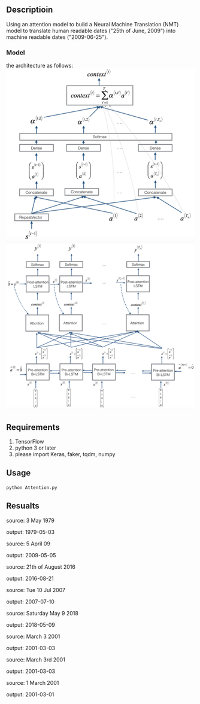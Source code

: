 ## Descriptioin
Using an attention model to build a Neural Machine Translation (NMT) model to translate human readable dates ("25th of June, 2009") into machine readable dates ("2009-06-25").


### Model
the architecture as follows:
![image](https://github.com/qwer10/Attention/blob/master/images/attn_mechanism.png)
![image](https://github.com/qwer10/Attention/blob/master/images/attn_model.png)


## Requirements
1. TensorFlow 
2. python 3 or later
3. please import Keras, faker, tqdm, numpy

## Usage
```
python Attention.py
```
## Resualts
source: 3 May 1979 

output: 1979-05-03

source: 5 April 09

output: 2009-05-05

source: 21th of August 2016

output: 2016-08-21

source: Tue 10 Jul 2007

output: 2007-07-10

source: Saturday May 9 2018

output: 2018-05-09

source: March 3 2001

output: 2001-03-03

source: March 3rd 2001

output: 2001-03-03

source: 1 March 2001

output: 2001-03-01

